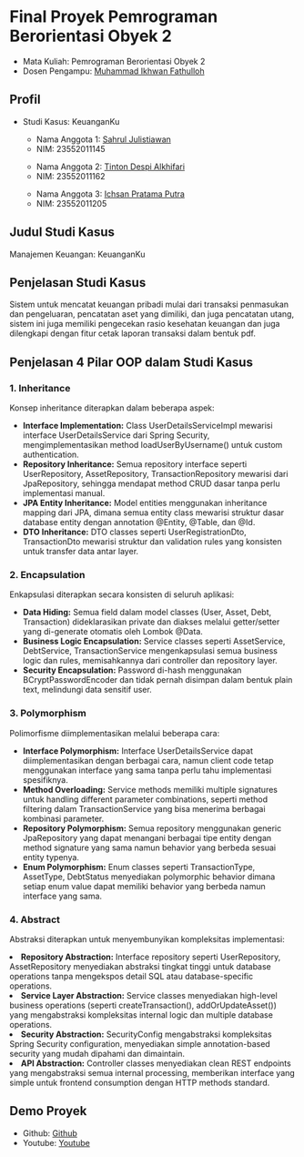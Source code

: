# Final Proyek Pemrograman Berorientasi Obyek 2
<ul>
  <li>Mata Kuliah: Pemrograman Berorientasi Obyek 2</li>
  <li>Dosen Pengampu: <a href="https://github.com/Muhammad-Ikhwan-Fathulloh">Muhammad Ikhwan Fathulloh</a></li>
</ul>

## Profil
<ul>
  <li>Studi Kasus: KeuanganKu</li>
  <ul>
    <li>Nama Anggota 1: <a href="https://github.com/sayajuli">Sahrul Julistiawan</a></li>
    <li>NIM: 23552011145</li>
  </ul>
  <ul>
    <li>Nama Anggota 2: <a href="https://github.com/tinton-despi-alkhifari">Tinton Despi Alkhifari</a></li>
    <li>NIM: 23552011162</li>
  </ul>
  <ul>
    <li>Nama Anggota 3: <a href="https://github.com/ichsanpratama1">Ichsan Pratama Putra</a></li>
    <li>NIM: 23552011205</li>
  </ul>
</ul>

## Judul Studi Kasus
<p>Manajemen Keuangan: KeuanganKu</p>

## Penjelasan Studi Kasus
<p>Sistem untuk mencatat keuangan pribadi mulai dari transaksi penmasukan dan pengeluaran, pencatatan aset yang dimiliki, dan juga pencatatan utang, sistem ini juga memiliki pengecekan rasio kesehatan keuangan dan juga dilengkapi dengan fitur cetak laporan transaksi dalam bentuk pdf.</p>

## Penjelasan 4 Pilar OOP dalam Studi Kasus

### 1. Inheritance
<p>Konsep inheritance diterapkan dalam beberapa aspek:</p>
<ul>
  <li><strong>Interface Implementation:</strong> Class UserDetailsServiceImpl mewarisi interface UserDetailsService dari Spring Security, mengimplementasikan method loadUserByUsername() untuk custom authentication.</li>
  <li><strong>Repository Inheritance:</strong> Semua repository interface seperti UserRepository, AssetRepository, TransactionRepository mewarisi dari JpaRepository<Entity, ID>, sehingga mendapat method CRUD dasar tanpa perlu implementasi manual.</li>
  <li><strong>JPA Entity Inheritance:</strong> Model entities menggunakan inheritance mapping dari JPA, dimana semua entity class mewarisi struktur dasar database entity dengan annotation @Entity, @Table, dan @Id.</li>
  <li><strong>DTO Inheritance:</strong> DTO classes seperti UserRegistrationDto, TransactionDto mewarisi struktur dan validation rules yang konsisten untuk transfer data antar layer.</li>
</ul>

### 2. Encapsulation
<p>Enkapsulasi diterapkan secara konsisten di seluruh aplikasi:</p>
<ul>
  <li><strong>Data Hiding:</strong> Semua field dalam model classes (User, Asset, Debt, Transaction) dideklarasikan private dan diakses melalui getter/setter yang di-generate otomatis oleh Lombok @Data.</li>
  <li><strong>Business Logic Encapsulation:</strong> Service classes seperti AssetService, DebtService, TransactionService mengenkapsulasi semua business logic dan rules, memisahkannya dari controller dan repository layer.</li>
  <li><strong>Security Encapsulation:</strong> Password di-hash menggunakan BCryptPasswordEncoder dan tidak pernah disimpan dalam bentuk plain text, melindungi data sensitif user.</li>
</ul>

### 3. Polymorphism
<p>Polimorfisme diimplementasikan melalui beberapa cara:</p>
<ul>
  <li><strong>Interface Polymorphism:</strong> Interface UserDetailsService dapat diimplementasikan dengan berbagai cara, namun client code tetap menggunakan interface yang sama tanpa perlu tahu implementasi spesifiknya.</li>
  <li><strong>Method Overloading:</strong> Service methods memiliki multiple signatures untuk handling different parameter combinations, seperti method filtering dalam TransactionService yang bisa menerima berbagai kombinasi parameter.</li>
  <li><strong>Repository Polymorphism:</strong> Semua repository menggunakan generic JpaRepository<T, ID> yang dapat menangani berbagai tipe entity dengan method signature yang sama namun behavior yang berbeda sesuai entity typenya.</li>
  <li><strong>Enum Polymorphism:</strong> Enum classes seperti TransactionType, AssetType, DebtStatus menyediakan polymorphic behavior dimana setiap enum value dapat memiliki behavior yang berbeda namun interface yang sama.</li>
</ul>

### 4. Abstract
<p>Abstraksi diterapkan untuk menyembunyikan kompleksitas implementasi:</p>
  <li><strong>Repository Abstraction:</strong> Interface repository seperti UserRepository, AssetRepository menyediakan abstraksi tingkat tinggi untuk database operations tanpa mengekspos detail SQL atau database-specific operations.</li>
  <li><strong>Service Layer Abstraction:</strong> Service classes menyediakan high-level business operations (seperti createTransaction(), addOrUpdateAsset()) yang mengabstraksi kompleksitas internal logic dan multiple database operations.</li>
  <li><strong>Security Abstraction:</strong> SecurityConfig mengabstraksi kompleksitas Spring Security configuration, menyediakan simple annotation-based security yang mudah dipahami dan dimaintain.</li>
  <li><strong>API Abstraction:</strong> Controller classes menyediakan clean REST endpoints yang mengabstraksi semua internal processing, memberikan interface yang simple untuk frontend consumption dengan HTTP methods standard.</li>
</ul>

## Demo Proyek
<ul>
  <li>Github: <a href="https://github.com/sayajuli/UAS-PBO2-MONEYMANAGEMENT">Github</a></li>
  <li>Youtube: <a href="https://youtu.be/jtTSuLnxt6o">Youtube</a></li>
</ul>
